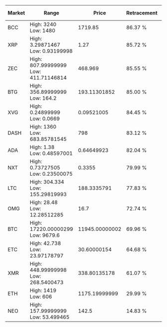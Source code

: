 | Market | Range | Price| Retracement | Doubles to 50% |
| --- | --- | --- | --- | --- |
| BCC | High: 3240<br />Low: 1480 | 1719.85 | 86.37 % | 1.37 |
| XRP | High: 3.29871467<br />Low: 0.93199998 | 1.27 | 85.72 % | 1.67 |
| ZEC | High: 807.99999999<br />Low: 411.71146814 | 468.969 | 85.55 % | 1.30 |
| BTG | High: 356.89999999<br />Low: 164.2 | 193.11301852 | 85.00 % | 1.35 |
| XVG | High: 0.24899999<br />Low: 0.0669 | 0.09521005 | 84.45 % | 1.66 |
| DASH | High: 1360<br />Low: 683.85781545 | 798 | 83.12 % | 1.28 |
| ADA | High: 1.38<br />Low: 0.48597001 | 0.64649923 | 82.04 % | 1.44 |
| NXT | High: 0.73727505<br />Low: 0.23500075 | 0.3355 | 79.99 % | 1.45 |
| LTC | High: 304.334<br />Low: 155.29819993 | 188.3335791 | 77.83 % | 1.22 |
| OMG | High: 28.48<br />Low: 12.28512285 | 16.7 | 72.74 % | 1.22 |
| BTC | High: 17220.00000299<br />Low: 9679.6 | 11945.00000002 | 69.96 % | 1.13 |
| ETC | High: 42.738<br />Low: 23.97178797 | 30.60000154 | 64.68 % | 1.09 |
| XMR | High: 448.99999998<br />Low: 268.5400473 | 338.80135178 | 61.07 % | 1.06 |
| ETH | High: 1419<br />Low: 606 | 1175.19999999 | 29.99 % | 0.00 |
| NEO | High: 157.99999999<br />Low: 53.499465 | 142.5 | 14.83 % | 0.00 |
